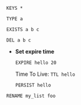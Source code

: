 `KEYS *`

`TYPE a`

`EXISTS a b c`

`DEL a b c`

- **Set expire time**

    `EXPIRE hello 20`
    
    Time To Live: `TTL hello`

    `PERSIST hello`

`RENAME my_list foo`